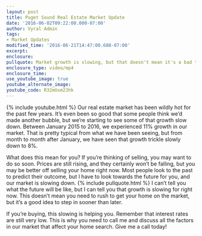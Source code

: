 ```yaml
---
layout: post
title: Puget Sound Real Estate Market Update
date: '2016-06-02T09:22:00.000-07:00'
author: Vyral Admin
tags:
- Market Updates
modified_time: '2016-06-21T14:47:00.688-07:00'
excerpt:
enclosure:
pullquote: Market growth is slowing, but that doesn't mean it's a bad time to buy or sell.
enclosure_type: video/mp4
enclosure_time:
use_youtube_image: true
youtube_alternate_image:
youtube_code: R32mUxm23hk
---
```

{% include youtube.html %}
Our real estate market has been wildly hot for the past few years. It’s even been so good that some people think we’d made another bubble, but we’re starting to see some of that growth slow down. Between January 2015 to 2016, we experienced 11% growth in our market. That is pretty typical from what we have been seeing, but from month to month after January, we have seen that growth trickle slowly down to 8%.

What does this mean for you? If you’re thinking of selling, you may want to do so soon. Prices are still rising, and they certainly won’t be falling, but you may be better off selling your home right now. Most people look to the past to predict their outcome, but I have to look towards the future for you, and our market is slowing down.
{% include pullquote.html %}
I can’t tell you what the future will be like, but I can tell you that growth is slowing for right now. This doesn’t mean you need to rush to get your home on the market, but it’s a good idea to step in sooner than later.

If you’re buying, this slowing is helping you. Remember that interest rates are still very low. This is why you need to call me and discuss all the factors in our market that affect your home search. Give me a call today!
